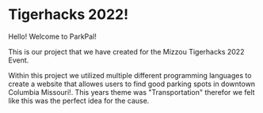 # Tigerhacks 2022!
Hello! Welcome to ParkPal!

This is our project that we have created for the Mizzou Tigerhacks 2022 Event.

Within this project we utilized multiple different programming languages
to create a website that allowes users to find good parking spots 
in downtown Columbia Missouri!. This years theme was "Transportation"
therefor we felt like this was the perfect idea for the cause.
